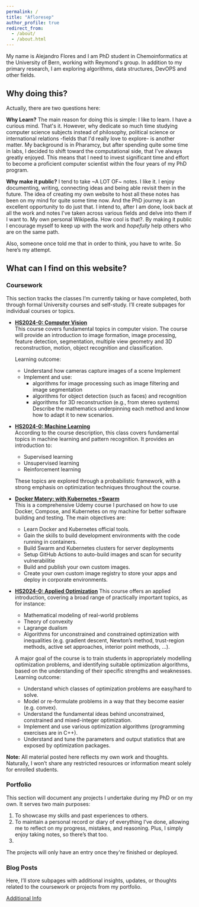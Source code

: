 ```yaml
---
permalink: /
title: "Afloresep"
author_profile: true
redirect_from: 
  - /about/
  - /about.html
---
```


My name is Alejandro Flores and I am PhD student in Chemoinformatics at the University of Bern, working with Reymond's group.
In addition to my primary research, I am exploring algorithms, data structures, DevOPS and other fields. 

## **Why doing this?**
Actually, there are two questions here:

**Why Learn?**
The main reason for doing this is simple: I like to learn. I have a curious mind. That's it. However, why dedicate so much time studying computer science subjects instead of philosophy, political science or international relations -fields that I'd really love to explore- is another matter. My background is in Pharamcy, but after spending quite some time in labs, I decided to shift toward the computational side, that I've always greatly enjoyed. This means that I need to invest significant time and effort to become a proficient computer scientist within the four years of my PhD program. 

**Why make it public?**
I tend to take ~A LOT OF~ notes. I like it. I enjoy documenting, writing, connecting ideas and being able revisit them in the future. The idea of creating my own website to host all these notes has been on my mind for quite some time now. And the PhD journey is an excellent opportunity to do just that. I intend to, after I am done, look back at all the work and notes I've taken across various fields and delve into them if I want to. My own personal Wikipedia. How cool is that?. By making it public I encourage myself to keep up with the work and _hopefully_ help others who are on the same path. 

Also, someone once told me that in order to think, you have to write. So here’s my attempt.

## **What can I find on this website?**
### Coursework
This section tracks the classes I’m currently taking or have completed, both through formal University courses and self-study. I’ll create subpages for individual courses or topics.

- **[HS2024-0: Computer Vision](https://www.cvg.unibe.ch/teaching/course/CV)**  
  This course covers fundamental topics in computer vision. The course will provide an introduction to image formation, image processing, feature detection, segmentation, multiple view geometry and 3D reconstruction, motion, object recognition and classification.

  Learning outcome:
  - Understand how cameras capture images of a scene Implement
  - Implement and use:
    - algorithms for image processing such as image filtering and image segmentation
    - algorithms for object detection (such as faces) and recognition
    - algorithms for 3D reconstruction (e.g., from stereo systems) 
  Describe the mathematics underpinning each method and know how to adapt it to new scenarios.

- **[HS2024-0: Machine Learning](https://www.cvg.unibe.ch/teaching/course/1)**  
  According to the course description, this class covers fundamental topics in machine learning and pattern recognition. It provides an introduction to:
  - Supervised learning
  - Unsupervised learning
  - Reinforcement learning
  
  These topics are explored through a probabilistic framework, with a strong emphasis on optimization techniques throughout the course.  

- **[Docker Matery: with Kubernetes +Swarm](https://www.cvg.unibe.ch/teaching/course/CV)**  
This is a comprehensive Udemy course I purchased on how to use Docker, Compose, and Kubernetes on my machine for better software building and testing. The main objectives are:
  - Learn Docker and Kubernetes official tools. 
  - Gain the skills to build development environments with the code running in containers.
  - Build Swarm and Kubernetes clusters for server deployments
  - Setup GitHub Actions to auto-build images and scan for security vulnerabilitie
  - Build and publish your own custom images.
  - Create your own custom image registry to store your apps and deploy in corporate environments.

- **[HS2024-0: Applied Optimization]()**
  This course offers an applied introduction, covering a broad range of practically important topics, as for instance:
  - Mathematical modeling of real-world problems
  - Theory of convexity
  - Lagrange dualism
  - Algorithms for unconstrained and constrained optimization with inequalities (e.g. gradient descent, Newton’s method, trust-region methods, active set approaches, interior point methods, …).

  A major goal of the course is to train students in appropriately modelling optimization problems, and identifying suitable optimization algorithms, based on the understanding of their specific strengths and weaknesses.
  Learning outcome: 
  - Understand which classes of optimization problems are easy/hard to solve.
  - Model or re-formulate problems in a way that they become easier (e.g. convex).
  - Understand the fundamental ideas behind unconstrained, constrained and mixed-integer optimization.
  - Implement and use various optimization algorithms (programming exercises are in C++).
  - Understand and tune the parameters and output statistics that are exposed by optimization packages.
  
**Note:** All material posted here reflects my own work and thoughts. Naturally, I won’t share any restricted resources or information meant solely for enrolled students.

### Portfolio
This section will document any projects I undertake during my PhD or on my own. It serves two main purposes:
1. To showcase my skills and past experiences to others.
2. To maintain a personal record or diary of everything I’ve done, allowing me to reflect on my progress, mistakes, and reasoning. Plus, I simply enjoy taking notes, so there’s that too.
3. 
The projects will only have an entry once they're finished or deployed.

### Blog Posts
Here, I’ll store subpages with additional insights, updates, or thoughts related to the coursework or projects from my portfolio.

[Additional Info](https://afloresep.github.io/More_About_me/)
